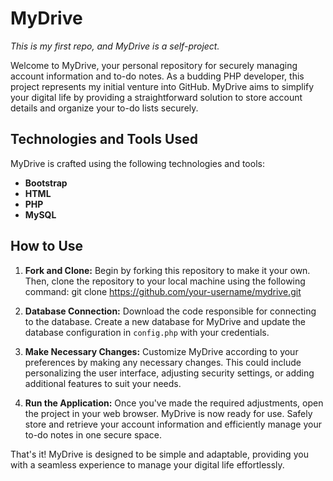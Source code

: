 # MyDrive

*This is my first repo, and MyDrive is a self-project.*

Welcome to MyDrive, your personal repository for securely managing account information and to-do notes. As a budding PHP developer, this project represents my initial venture into GitHub. MyDrive aims to simplify your digital life by providing a straightforward solution to store account details and organize your to-do lists securely.

## Technologies and Tools Used

MyDrive is crafted using the following technologies and tools:

- **Bootstrap**
- **HTML**
- **PHP**
- **MySQL**

## How to Use

1. **Fork and Clone:**
   Begin by forking this repository to make it your own. Then, clone the repository to your local machine using the following command: git clone https://github.com/your-username/mydrive.git



2. **Database Connection:**
Download the code responsible for connecting to the database. Create a new database for MyDrive and update the database configuration in `config.php` with your credentials.

3. **Make Necessary Changes:**
Customize MyDrive according to your preferences by making any necessary changes. This could include personalizing the user interface, adjusting security settings, or adding additional features to suit your needs.

4. **Run the Application:**
Once you've made the required adjustments, open the project in your web browser. MyDrive is now ready for use. Safely store and retrieve your account information and efficiently manage your to-do notes in one secure space.

That's it! MyDrive is designed to be simple and adaptable, providing you with a seamless experience to manage your digital life effortlessly.

